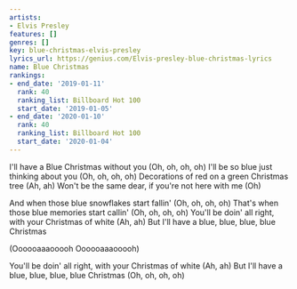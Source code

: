 ```yaml
---
artists:
- Elvis Presley
features: []
genres: []
key: blue-christmas-elvis-presley
lyrics_url: https://genius.com/Elvis-presley-blue-christmas-lyrics
name: Blue Christmas
rankings:
- end_date: '2019-01-11'
  rank: 40
  ranking_list: Billboard Hot 100
  start_date: '2019-01-05'
- end_date: '2020-01-10'
  rank: 40
  ranking_list: Billboard Hot 100
  start_date: '2020-01-04'
---
```

I'll have a Blue Christmas without you
(Oh, oh, oh, oh)
I'll be so blue just thinking about you
(Oh, oh, oh, oh)
Decorations of red on a green Christmas tree
(Ah, ah)
Won't be the same dear, if you're not here with me
(Oh)


And when those blue snowflakes start fallin'
(Oh, oh, oh, oh)
That's when those blue memories start callin'
(Oh, oh, oh, oh)
You'll be doin' all right, with your Christmas of white
(Ah, ah)
But I'll have a blue, blue, blue, blue Christmas


(Oooooaaaooooh
Oooooaaaooooh)


You'll be doin' all right, with your Christmas of white
(Ah, ah)
But I'll have a blue, blue, blue, blue Christmas
(Oh, oh, oh, oh)
